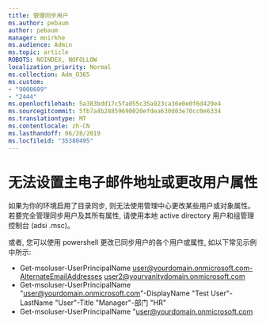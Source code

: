 ```yaml
---
title: 管理同步用户
ms.author: pebaum
author: pebaum
manager: mnirkhe
ms.audience: Admin
ms.topic: article
ROBOTS: NOINDEX, NOFOLLOW
localization_priority: Normal
ms.collection: Adm_O365
ms.custom:
- "9000609"
- "2444"
ms.openlocfilehash: 5a383bdd17c5fa055c35a923ca36e0e0f6d429e4
ms.sourcegitcommit: 5fb7a4b28859690020efdea630d03e70cc0e6334
ms.translationtype: MT
ms.contentlocale: zh-CN
ms.lasthandoff: 06/28/2019
ms.locfileid: "35380495"
---
```

# <a name="unable-to-set-primary-email-address-or-change-user-attributes"></a>无法设置主电子邮件地址或更改用户属性

如果为你的环境启用了目录同步, 则无法使用管理中心更改某些用户或对象属性。
若要完全管理同步用户及其所有属性, 请使用本地 active directory 用户和组管理控制台 (adsi .msc)。  

或者, 您可以使用 powershell 更改已同步用户的各个用户或属性, 如以下常见示例中所示: 
- Get-msoluser-UserPrincipalName user@yourdomain.onmicrosoft.com-AlternateEmailAddresses user2@yourvanitydomain.onmicrosoft.com
- Get-msoluser-UserPrincipalName "user@yourdomain.onmicrosoft.com"-DisplayName "Test User"-LastName "User"-Title "Manager"-部门 "HR"
- Get-msoluser-UserPrincipalName "user@yourdomain.onmicrosoft.com